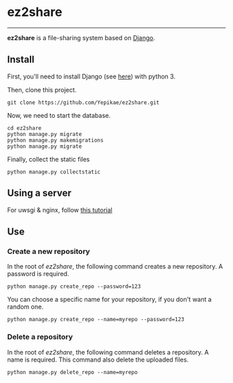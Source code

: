# ez2share
----

__ez2share__ is a file-sharing system based on [Django](https://www.djangoproject.com/).

## Install

First, you'll need to install Django (see [here](https://www.djangoproject.com/download/)) with python 3.

Then, clone this project.
```
git clone https://github.com/Yepikae/ez2share.git
```

Now, we need to start the database.
```
cd ez2share
python manage.py migrate
python manage.py makemigrations
python manage.py migrate
```

Finally, collect the static files
```
python manage.py collectstatic
```

## Using a server

For uwsgi & nginx, follow [this tutorial](https://uwsgi-docs.readthedocs.io/en/latest/tutorials/Django_and_nginx.html)

## Use

### Create a new repository

In the root of *ez2share*, the following command creates a new repository. A password is required.

```
python manage.py create_repo --password=123
```

You can choose a specific name for your repository, if you don't want a random one.

```
python manage.py create_repo --name=myrepo --password=123
```

### Delete a repository

In the root of *ez2share*, the following command deletes a repository. A name is required.
This command also delete the uploaded files.

```
python manage.py delete_repo --name=myrepo
```
